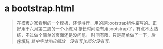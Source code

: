 # a bootstrap.html
> 在模板之家看到的一个模板，还觉得行，用的是bootstrap组件库写的。正好用于六月第二周的一个小练习
    挺长时间没有用bootstrap了，有点不太熟练，不过做个简单的页面还是没问题。
    时间有限，只是简单做了一下，后序填坑
    *其中字体响应缩放　没有写*
    *js部分没有写。*
